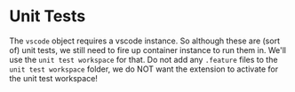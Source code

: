 # Unit Tests

The `vscode` object requires a vscode instance.
So although these are (sort of) unit tests, we still need to fire up container instance to run them in.
We'll use the `unit test workspace` for that.
Do not add any `.feature` files to the `unit test workspace` folder, we do NOT want the extension to activate for the unit test workspace!
